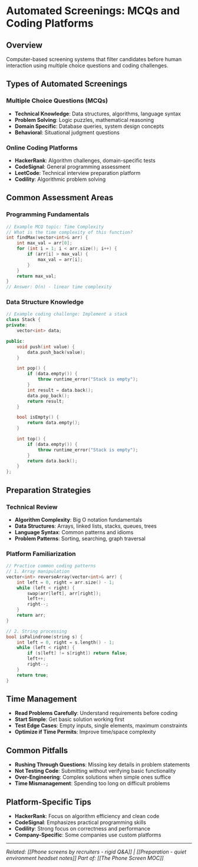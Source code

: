 # Automated Screenings: MCQs and Coding Platforms

## Overview
Computer-based screening systems that filter candidates before human interaction using multiple choice questions and coding challenges.

## Types of Automated Screenings

### Multiple Choice Questions (MCQs)
- **Technical Knowledge**: Data structures, algorithms, language syntax
- **Problem Solving**: Logic puzzles, mathematical reasoning
- **Domain Specific**: Database queries, system design concepts
- **Behavioral**: Situational judgment questions

### Online Coding Platforms
- **HackerRank**: Algorithm challenges, domain-specific tests
- **CodeSignal**: General programming assessment
- **LeetCode**: Technical interview preparation platform
- **Codility**: Algorithmic problem solving

## Common Assessment Areas

### Programming Fundamentals
```cpp
// Example MCQ topic: Time Complexity
// What is the time complexity of this function?
int findMax(vector<int>& arr) {
    int max_val = arr[0];
    for (int i = 1; i < arr.size(); i++) {
        if (arr[i] > max_val) {
            max_val = arr[i];
        }
    }
    return max_val;
}
// Answer: O(n) - linear time complexity
```

### Data Structure Knowledge
```cpp
// Example coding challenge: Implement a stack
class Stack {
private:
    vector<int> data;

public:
    void push(int value) {
        data.push_back(value);
    }

    int pop() {
        if (data.empty()) {
            throw runtime_error("Stack is empty");
        }
        int result = data.back();
        data.pop_back();
        return result;
    }

    bool isEmpty() {
        return data.empty();
    }

    int top() {
        if (data.empty()) {
            throw runtime_error("Stack is empty");
        }
        return data.back();
    }
};
```

## Preparation Strategies

### Technical Review
- **Algorithm Complexity**: Big O notation fundamentals
- **Data Structures**: Arrays, linked lists, stacks, queues, trees
- **Language Syntax**: Common patterns and idioms
- **Problem Patterns**: Sorting, searching, graph traversal

### Platform Familiarization
```cpp
// Practice common coding patterns
// 1. Array manipulation
vector<int> reverseArray(vector<int>& arr) {
    int left = 0, right = arr.size() - 1;
    while (left < right) {
        swap(arr[left], arr[right]);
        left++;
        right--;
    }
    return arr;
}

// 2. String processing
bool isPalindrome(string s) {
    int left = 0, right = s.length() - 1;
    while (left < right) {
        if (s[left] != s[right]) return false;
        left++;
        right--;
    }
    return true;
}
```

## Time Management
- **Read Problems Carefully**: Understand requirements before coding
- **Start Simple**: Get basic solution working first
- **Test Edge Cases**: Empty inputs, single elements, maximum constraints
- **Optimize if Time Permits**: Improve time/space complexity

## Common Pitfalls
- **Rushing Through Questions**: Missing key details in problem statements
- **Not Testing Code**: Submitting without verifying basic functionality
- **Over-Engineering**: Complex solutions when simple ones suffice
- **Time Mismanagement**: Spending too long on difficult problems

## Platform-Specific Tips
- **HackerRank**: Focus on algorithm efficiency and clean code
- **CodeSignal**: Emphasizes practical programming skills
- **Codility**: Strong focus on correctness and performance
- **Company-Specific**: Some companies use custom platforms

---
*Related: [[Phone screens by recruiters - rigid Q&A]] | [[Preparation - quiet environment headset notes]]*
*Part of: [[The Phone Screen MOC]]*